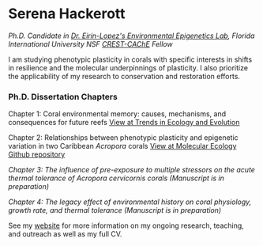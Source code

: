 # Serena Hackerott
_Ph.D. Candidate in [Dr. Eirin-Lopez's Environmental Epigenetics Lab](https://environmentalepigenetics.com/), 
Florida International University NSF [CREST-CAChE](https://crestcache.fiu.edu/) Fellow_

I am studying phenotypic plasticity in corals with specific interests in shifts in resilience and the molecular underpinnings of plasticity. I also prioritize the applicability of my research to conservation and restoration efforts. 

### Ph.D. Dissertation Chapters
Chapter 1: Coral environmental memory: causes, mechanisms, and consequences for future reefs [View at Trends in Ecology and Evolution](https://www.sciencedirect.com/science/article/pii/S0169534721001877) 

Chapter 2: Relationships between phenotypic plasticity and epigenetic variation in two Caribbean _Acropora_ corals [View at Molecular Ecology](https://onlinelibrary.wiley.com/doi/full/10.1111/mec.17072) [Github repository](https://github.com/eelabfiu/BonaireY1)

_Chapter 3: The influence of pre-exposure to multiple stressors on the acute thermal tolerance of Acropora cervicornis corals (Manuscript is in preparation)_

_Chapter 4: The legacy effect of environmental history on coral physiology, growth rate, and thermal tolerance (Manuscript is in preparation)_

See my [website](https://serenahackerott.com/) for more information on my ongoing research, teaching, and outreach as well as my full CV. 
